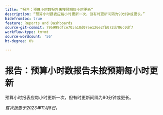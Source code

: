```yaml
---
title: “报告：预算小时数报告未按预期每小时更新”
description: “预算小时报表应每小时更新一次，但有时更新间隔为90分钟或更长。”
hidefromtoc: true
feature: Reports and Dashboards
source-git-commit: 796999dfce705a18d07ee126e2fb072d706c0df7
workflow-type: tm+mt
source-wordcount: '56'
ht-degree: 0%

---
```



# 报告：预算小时数报告未按预期每小时更新

预算小时报表应每小时更新一次，但有时更新间隔为90分钟或更长。

_首次报告于2023年11月8日。_
